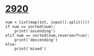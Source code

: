 # [2920](https://www.acmicpc.net/problem/2920)

```
num = list(map(int, input().split()))
if num == sorted(num):
    print('ascending')
elif num == sorted(num,reverse=True):
    print('descending')
else:
    print('mixed')
```

